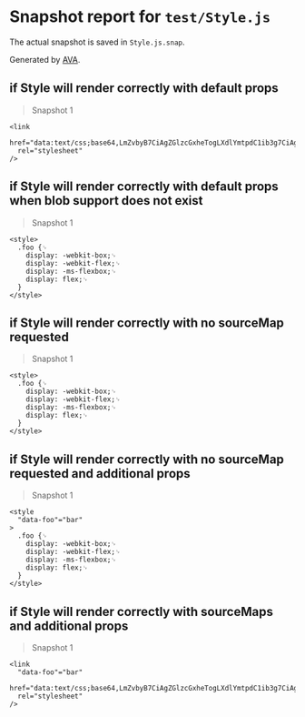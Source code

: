 # Snapshot report for `test/Style.js`

The actual snapshot is saved in `Style.js.snap`.

Generated by [AVA](https://ava.li).

## if Style will render correctly with default props

> Snapshot 1

    <link
      href="data:text/css;base64,LmZvbyB7CiAgZGlzcGxheTogLXdlYmtpdC1ib3g7CiAgZGlzcGxheTogLXdlYmtpdC1mbGV4OwogIGRpc3BsYXk6IC1tcy1mbGV4Ym94OwogIGRpc3BsYXk6IGZsZXg7Cn0="
      rel="stylesheet"
    />

## if Style will render correctly with default props when blob support does not exist

> Snapshot 1

    <style>
      .foo {␊
        display: -webkit-box;␊
        display: -webkit-flex;␊
        display: -ms-flexbox;␊
        display: flex;␊
      }
    </style>

## if Style will render correctly with no sourceMap requested

> Snapshot 1

    <style>
      .foo {␊
        display: -webkit-box;␊
        display: -webkit-flex;␊
        display: -ms-flexbox;␊
        display: flex;␊
      }
    </style>

## if Style will render correctly with no sourceMap requested and additional props

> Snapshot 1

    <style
      "data-foo"="bar"
    >
      .foo {␊
        display: -webkit-box;␊
        display: -webkit-flex;␊
        display: -ms-flexbox;␊
        display: flex;␊
      }
    </style>

## if Style will render correctly with sourceMaps and additional props

> Snapshot 1

    <link
      "data-foo"="bar"
      href="data:text/css;base64,LmZvbyB7CiAgZGlzcGxheTogLXdlYmtpdC1ib3g7CiAgZGlzcGxheTogLXdlYmtpdC1mbGV4OwogIGRpc3BsYXk6IC1tcy1mbGV4Ym94OwogIGRpc3BsYXk6IGZsZXg7Cn0="
      rel="stylesheet"
    />
